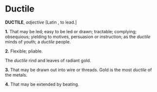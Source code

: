 # Ductile

**DUCTILE**, _adjective_ \[Latin , to lead.\]

**1.** That may be led; easy to be led or drawn; tractable; complying; obsequious; yielding to motives, persuasion or instruction; as the _ductile_ minds of youth; a _ductile_ people.

**2.** Flexible; pliable.

The _ductile_ rind and leaves of radiant gold.

**3.** That may be drawn out into wire or threads. Gold is the most _ductile_ of the metals.

**4.** That may be extended by beating.